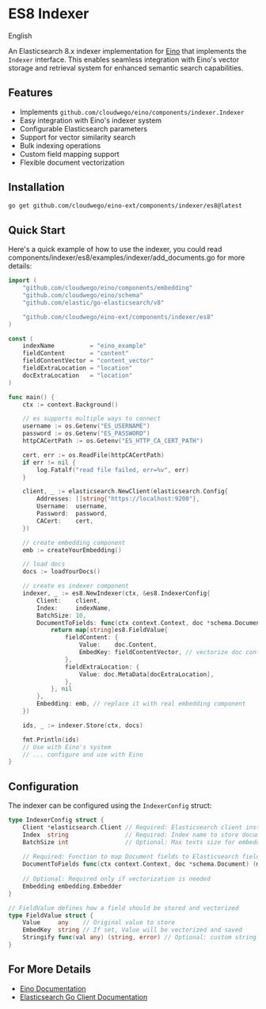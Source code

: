 # ES8 Indexer

English

An Elasticsearch 8.x indexer implementation for [Eino](https://github.com/cloudwego/eino) that implements the `Indexer` interface. This enables seamless integration with Eino's vector storage and retrieval system for enhanced semantic search capabilities.

## Features

- Implements `github.com/cloudwego/eino/components/indexer.Indexer`
- Easy integration with Eino's indexer system
- Configurable Elasticsearch parameters
- Support for vector similarity search
- Bulk indexing operations
- Custom field mapping support
- Flexible document vectorization

## Installation

```bash
go get github.com/cloudwego/eino-ext/components/indexer/es8@latest
```

## Quick Start

Here's a quick example of how to use the indexer, you could read components/indexer/es8/examples/indexer/add_documents.go for more details:

```go
import (
	"github.com/cloudwego/eino/components/embedding"
	"github.com/cloudwego/eino/schema"
	"github.com/elastic/go-elasticsearch/v8"

	"github.com/cloudwego/eino-ext/components/indexer/es8"
)

const (
	indexName          = "eino_example"
	fieldContent       = "content"
	fieldContentVector = "content_vector"
	fieldExtraLocation = "location"
	docExtraLocation   = "location"
)

func main() {
	ctx := context.Background()

	// es supports multiple ways to connect
	username := os.Getenv("ES_USERNAME")
	password := os.Getenv("ES_PASSWORD")
	httpCACertPath := os.Getenv("ES_HTTP_CA_CERT_PATH")

	cert, err := os.ReadFile(httpCACertPath)
	if err != nil {
		log.Fatalf("read file failed, err=%v", err)
	}

	client, _ := elasticsearch.NewClient(elasticsearch.Config{
		Addresses: []string{"https://localhost:9200"},
		Username:  username,
		Password:  password,
		CACert:    cert,
	})

	// create embedding component
	emb := createYourEmbedding()

	// load docs
	docs := loadYourDocs()

	// create es indexer component
	indexer, _ := es8.NewIndexer(ctx, &es8.IndexerConfig{
		Client:    client,
		Index:     indexName,
		BatchSize: 10,
		DocumentToFields: func(ctx context.Context, doc *schema.Document) (field2Value map[string]es8.FieldValue, err error) {
			return map[string]es8.FieldValue{
				fieldContent: {
					Value:    doc.Content,
					EmbedKey: fieldContentVector, // vectorize doc content and save vector to field "content_vector"
				},
				fieldExtraLocation: {
					Value: doc.MetaData[docExtraLocation],
				},
			}, nil
		},
		Embedding: emb, // replace it with real embedding component
	})

	ids, _ := indexer.Store(ctx, docs)

	fmt.Println(ids)
    // Use with Eino's system
    // ... configure and use with Eino
}
```

## Configuration

The indexer can be configured using the `IndexerConfig` struct:

```go
type IndexerConfig struct {
    Client *elasticsearch.Client // Required: Elasticsearch client instance
    Index  string                // Required: Index name to store documents
    BatchSize int                // Optional: Max texts size for embedding (default: 5)
    
    // Required: Function to map Document fields to Elasticsearch fields
    DocumentToFields func(ctx context.Context, doc *schema.Document) (map[string]FieldValue, error)
    
    // Optional: Required only if vectorization is needed
    Embedding embedding.Embedder
}

// FieldValue defines how a field should be stored and vectorized
type FieldValue struct {
    Value     any    // Original value to store
    EmbedKey  string // If set, Value will be vectorized and saved
    Stringify func(val any) (string, error) // Optional: custom string conversion
}
```

## For More Details

- [Eino Documentation](https://github.com/cloudwego/eino)
- [Elasticsearch Go Client Documentation](https://github.com/elastic/go-elasticsearch)